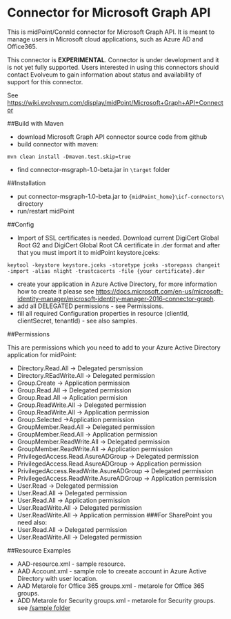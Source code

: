 # Connector for Microsoft Graph API

This is midPoint/ConnId connector for Microsoft Graph API. It is meant to manage users in Microsoft cloud applications, such as Azure AD and Office365.

This connector is **EXPERIMENTAL**. Connector is under development and it is not yet fully supported. Users interested in using this connectors should contact Evolveum to gain information about status and availability of support for this connector.

See https://wiki.evolveum.com/display/midPoint/Microsoft+Graph+API+Connector


##Build with Maven

* download Microsoft Graph API connector source code from github
* build connector with maven: 
```
mvn clean install -Dmaven.test.skip=true
```
* find connector-msgraph-1.0-beta.jar in ```\target``` folder

##Installation

* put connector-msgraph-1.0-beta.jar to ```{midPoint_home}\icf-connectors\``` directory
* run/restart midPoint 
 
##Config

* Import of SSL certificates is needed. Download current DigiCert Global Root G2 and DigiCert Global Root CA certificate in .der format and after that you must import it to midPoint keystore.jceks:
```
keytool -keystore keystore.jceks -storetype jceks -storepass changeit -import -alias nlight -trustcacerts -file {your certificate}.der
```
* create your application in Azure Active Directory, for more information how to create it please see https://docs.microsoft.com/en-us/microsoft-identity-manager/microsoft-identity-manager-2016-connector-graph.
* add all DELEGATED permissions - see Permissions.
* fill all required Configuration properties in resource (clientId, clientSecret, tenantId) - see also samples.

##Permissions

This are permissions which you need to add to your Azure Active Directory application for midPoint:
 
* Directory.Read.All -> Delegated persmission
* Directory.REadWrite.All -> Delegated permission
* Group.Create -> Application permission
* Group.Read.All -> Delegated permission
* Group.Read.All -> Aplication permision
* Group.ReadWrite.All -> Delegated permission
* Group.ReadWrite.All -> Application permission
* Group.Selected ->Application permission
* GroupMember.Read.All -> Delegated permission
* GroupMember.Read.All -> Application permission
* GroupMember.ReadWrite.All -> Delegated permission
* GroupMember.ReadWrite.All -> Application permission
* PrivilegedAccess.Read.AsureADGroup -> Delegated permission
* PrivilegedAccess.Read.AsureADGroup -> Application permission
* PrivilegedAccess.ReadWrite.AsureADGroup -> Delegated permission
* PrivilegedAccess.ReadWrite.AsureADGroup -> Application permission
* User.Read -> Delegated permission
* User.Read.All -> Delegated permission
* User.Read.All -> Application permission
* User.ReadWrite.All -> Delegated permission
* User.ReadWrite.All -> Application permission
###For SharePoint you need also:
* User.Read.All -> Delegated permission
* User.ReadWrite.All -> Delegated permission

##Resource Examples
* AAD-resource.xml - sample resource.
* AAD Account.xml - sample role to creeate account in  Azure Active Directory with user location.
* AAD Metarole for Office 365 groups.xml - metarole for Office 365 groups.
* ADD Metarole for Security groups.xml - metarole for Security groups.
see [/sample folder](https://github.com/artinsolutions/connector-microsoft-graph-api/tree/master/sample)
